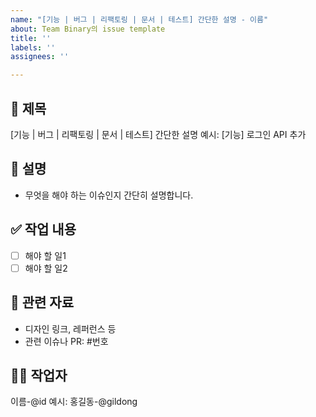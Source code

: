 ```yaml
---
name: "[기능 | 버그 | 리팩토링 | 문서 | 테스트] 간단한 설명 - 이름"
about: Team Binary의 issue template
title: ''
labels: ''
assignees: ''

---
```


## 📌 제목
[기능 | 버그 | 리팩토링 | 문서 | 테스트] 간단한 설명
예시: [기능] 로그인 API 추가

## 📝 설명
- 무엇을 해야 하는 이슈인지 간단히 설명합니다.

## ✅ 작업 내용
- [ ] 해야 할 일1
- [ ] 해야 할 일2

## 📎 관련 자료
- 디자인 링크, 레퍼런스 등
- 관련 이슈나 PR: #번호

## 🧑‍💻 작업자
이름-@id
예시: 홍길동-@gildong
